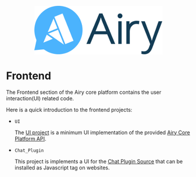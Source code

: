 <p align="center">
    <a href="https://airy.co/">
    <img width="350" src="./assets/airy_primary_rgb.svg" alt="Airy Logo" />
    </a>
</p>

# Frontend

The Frontend section of the Airy core platform contains the user interaction(UI) related code.

Here is a quick introduction to the frontend projects:


- `UI`

  The [UI project](https://github.com/airyhq/airy/tree/develop/frontend/ui) is a minimum UI implementation of the provided [Airy Core Platform API](https://docs.airy.co/api/http). 

- `Chat_Plugin`

  This project is implements a UI for the [Chat Plugin Source](https://docs.airy.co/sources/chat-plugin) that can be installed as Javascript tag on websites.
